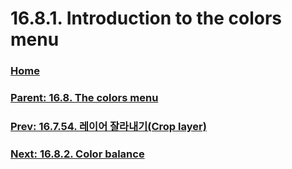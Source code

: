# 16.8.1. Introduction to the colors menu

### [Home](./00-home.md)
### [Parent: 16.8. The colors menu](./16-08-00-the-colors-menu.md)
### [Prev: 16.7.54. 레이어 잘라내기(Crop layer)](./16-07-54-crop-layer.md)
### [Next: 16.8.2. Color balance](./16-08-02-color-balance.md)
